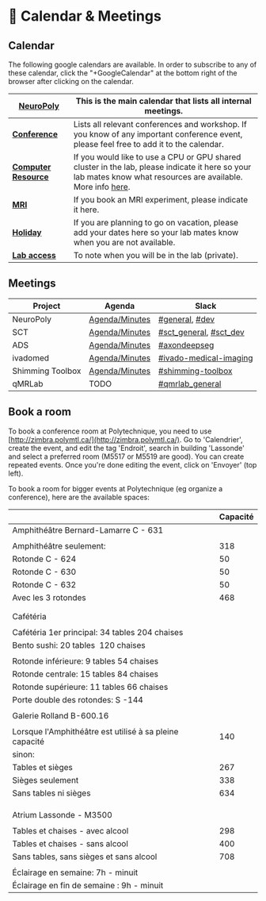 # <span>📅</span> Calendar & Meetings

## Calendar

The following google calendars are available. In order to subscribe to any of these calendar, click the "+GoogleCalendar" at the bottom right of the browser after clicking on the calendar.

| [**NeuroPoly**](https://calendar.google.com/calendar/embed?src=h4tfirrturtt83oamhht396uv8%40group.calendar.google.com&ctz=America%2FToronto) | This is the main calendar that lists all internal meetings. | 
| --- | --- |
| [**Conference**](https://calendar.google.com/calendar/embed?src=min92rurvg89o5bci90qs5iqc0%40group.calendar.google.com&ctz=America%2FToronto) | Lists all relevant conferences and workshop. If you know of any important conference event, please feel free to add it to the calendar. |
| [**Computer Resource**](https://calendar.google.com/calendar/embed?src=4mg6bgd9pv55thf9486t2miht8%40group.calendar.google.com&ctz=America%2FToronto) | If you would like to use a CPU or GPU shared cluster in the lab, please indicate it here so your lab mates know what resources are available. More info [here](https://intranet.neuro.polymtl.ca/computing-resources/computing-resources-neuropoly#computingprogramming_stations). |
| [**MRI**](https://calendar.google.com/calendar/embed?src=k4moiei5d2lh84iokouk6lt84o%40group.calendar.google.com&ctz=America%2FToronto) | If you book an MRI experiment, please indicate it here. |
| [**Holiday**](https://calendar.google.com/calendar/embed?src=qtrbj6k5msf69q65gtiv0fnogc%40group.calendar.google.com&ctz=America%2FToronto) | If you are planning to go on vacation, please add your dates here so your lab mates know when you are not available. |
| [**Lab access**](https://calendar.google.com/calendar/embed?src=f6jauphqn3nfqdb8ghaomgl7k0%40group.calendar.google.com&ctz=America%2FToronto) | To note when you will be in the lab (private). |

## Meetings

| Project | Agenda | Slack |
| ------- | ------ | ----- |
| NeuroPoly | [Agenda​/Minutes](https://docs.google.com/document/d/1yCsdUsbBZkHjDcf86_kN2ivh9G86B_VqnJ-dW5ZT4FM/edit#heading=h.vf0bbedsu4ln) | [#general](https://neuropoly.slack.com/archives/C034UD4QW), [#dev](https://neuropoly.slack.com/archives/C01TA54MW72) |
| SCT | ​[Agenda/Minutes](https://docs.google.com/document/d/1ItApJQfajO2lRzOU2yenWbeRg6alfsdut3J4AVVdo78/edit#heading=h.hy6n5q7hqlg0) | [#sct_general](https://neuropoly.slack.com/archives/CB27THD2T), [#sct_dev](https://neuropoly.slack.com/archives/CAW9X21D5) |
| ADS | [Agenda/Minutes](https://docs.google.com/document/d/1C-72TFgG_tn4FDEQCjoecS4SloS__eQtNuYs-xOcKxQ/edit) | [#axondeepseg](https://neuropoly.slack.com/archives/CB0KLDR09) |	
| ivadomed | [Agenda/Minutes](https://docs.google.com/document/d/19mEHKOZKFdprb3UPQYxmfO46mn0bPQfOgE-WPdeF7AQ/edit#) | [#ivado-medical-imaging](https://neuropoly.slack.com/archives/C8JM2P004) |
| Shimming Toolbox | [Agenda/Minutes](https://docs.google.com/document/d/1CKpGLPcQ133hNdVa-Hzk5AINkJiQ13-uBEiDogpE8sg/edit#) | [#shimming-toolbox​](https://neuropoly.slack.com/archives/CQXMSG4UU) |
| qMRLab | TODO | [#qmrlab_general](https://neuropoly.slack.com/archives/C72MGA2RW) |


## Book a room

To book a conference room at Polytechnique, you need to use [http://zimbra.polymtl.ca/](http://zimbra.polymtl.ca/). Go to 'Calendrier', create the event, and edit the tag 'Endroit', search in building 'Lassonde' and select a preferred room (M5517 or M5519 are good). You can create repeated events. Once you're done editing the event, click on 'Envoyer' (top left).

To book a room for bigger events at Polytechnique (eg organize a conference), here are the available spaces:

|                                                         | Capacité |
| ------------------------------------------------------- | -------- |
| Amphithéâtre Bernard-Lamarre C - 631                    |          |
|                                                         |          |
| Amphithéâtre seulement:                                 | 318      |
| Rotonde C - 624                                         | 50       |
| Rotonde C - 630                                         | 50       |
| Rotonde C - 632                                         | 50       |
| Avec les 3 rotondes                                     | 468      |
|                                                         |          |
|                                                         |          |
| Cafétéria                                               |          |
|                                                         |          |
| Cafétéria 1er principal: 34 tables 204 chaises          |          |
| Bento sushi: 20 tables  120 chaises                     |          |
|                                                         |          |
| Rotonde inférieure: 9 tables 54 chaises                 |          |
| Rotonde centrale: 15 tables 84 chaises                  |          |
| Rotonde supérieure: 11 tables 66 chaises                |          |
| Porte double des rotondes: S -144                       |          |
|                                                         |          |
| Galerie Rolland B-600.16                                |          |
|                                                         |          |
| Lorsque l'Amphithéâtre est utilisé à sa pleine capacité | 140      |
| sinon:                                                  |          |
| Tables et sièges                                        | 267      |
| Sièges seulement                                        | 338      |
| Sans tables ni sièges                                   | 634      |
|                                                         |          |
|                                                         |          |
|                                                         |          |
| Atrium Lassonde - M3500                                 |          |
|                                                         |          |
| Tables et chaises - avec alcool                         | 298      |
| Tables et chaises - sans alcool                         | 400      |
| Sans tables, sans sièges et sans alcool                 | 708      |
|                                                         |          |
| Éclairage en semaine: 7h - minuit                       |          |
| Éclairage en fin de semaine : 9h - minuit               |          |

